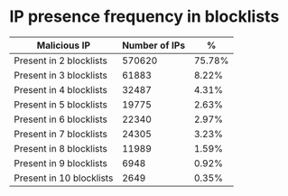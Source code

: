 # IP presence frequency in blocklists
| Malicious IP | Number of IPs | % |
|----|----|----|
| Present in 2 blocklists | 570620 | 75.78% |
| Present in 3 blocklists | 61883 | 8.22% |
| Present in 4 blocklists | 32487 | 4.31% |
| Present in 5 blocklists | 19775 | 2.63% |
| Present in 6 blocklists | 22340 | 2.97% |
| Present in 7 blocklists | 24305 | 3.23% |
| Present in 8 blocklists | 11989 | 1.59% |
| Present in 9 blocklists | 6948 | 0.92% |
| Present in 10 blocklists | 2649 | 0.35% |
